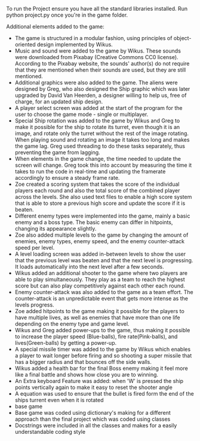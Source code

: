 

To run the Project ensure you have all the standard libraries installed.
Run python project.py once you're in the game folder.

Additional elements added to the game:

- The game is structured in a modular fashion, using principles of object-oriented design implemented by Wikus.
- Music and sound were added to the game by Wikus. These sounds were downloaded from Pixabay (Creative Commons CC0 license). According to the Pixabay website, the sounds' author(s) do not require that they are mentioned when their sounds are used, but they are still mentioned.
- Additional graphics were also added to the game. The aliens were designed by Greg, who also designed the Ship graphic which was later upgraded by David Van Heerden, a designer willing to help us, free of charge, for an updated ship design.
- A player select screen was added at the start of the program for the user to choose the game mode - single or multiplayer.
- Special Ship rotation was added to the game by Wikus and Greg to make it possible for the ship to rotate its turret, even though it is an image, and rotate only the turret without the rest of the image rotating.
When playing sound and rotating an image it takes too long and makes the game lag. Greg used threading to do these tasks separately, thus preventing the game from lagging.
- When elements in the game change, the time needed to update the screen will change. Greg took this into account by measuring the time it takes to run the code in real-time and updating the framerate accordingly to ensure a steady frame rate.
- Zoe created a scoring system that takes the score of the individual players each round and also the total score of the combined player across the levels. She also used text files to enable a high score system that is able to store a previous high score and update the score if it is beaten.
- Different enemy types were implemented into the game, mainly a basic enemy and a boss type. The basic enemy can differ in hitpoints, changing its appearance slightly.
- Zoe also added multiple levels to the game by changing the amount of enemies, enemy types, enemy speed, and the enemy counter-attack speed per level.
- A level loading screen was added in-between levels to show the user that the previous level was beaten and that the next level is progressing. It loads automatically into the next level after a few seconds.
- Wikus added an additional shooter to the game where two players are able to play simultaneously. They play as a team to reach the highest score but can also play competitively against each other each round.
- Enemy counter-attack was also added to the game as a team effort. The counter-attack is an unpredictable event that gets more intense as the levels progress.
- Zoe added hitpoints to the game making it possible for the players to have multiple lives, as well as enemies that have more than one life depending on the enemy type and game level.
- Wikus and Greg added power-ups to the game, thus making it possible to increase the player speed (Blue-balls), fire rate(Pink-balls), and lives(Green-balls) by getting a power-up.
- A special missile timer was added to the game by Wikus which enables a player to wait longer before firing and so shooting a super missile that has a bigger radius and that bounces off the side walls.
- Wikus added a health bar for the final Boss enemy making it feel more like a final battle and shows how close you are to winning.
- An Extra keyboard Feature was added: when 'W' is pressed the ship points vertically again to make it easy to reset the shooter angle
- A equation was used to ensure that the bullet is fired form the end of the ships turrent even when it is rotated
- base game
- Base game was coded using dictionary's making for a different approach than the final project which was coded using classes
- Docstrings were included in all the classes and makes for a easily understandable coding style

